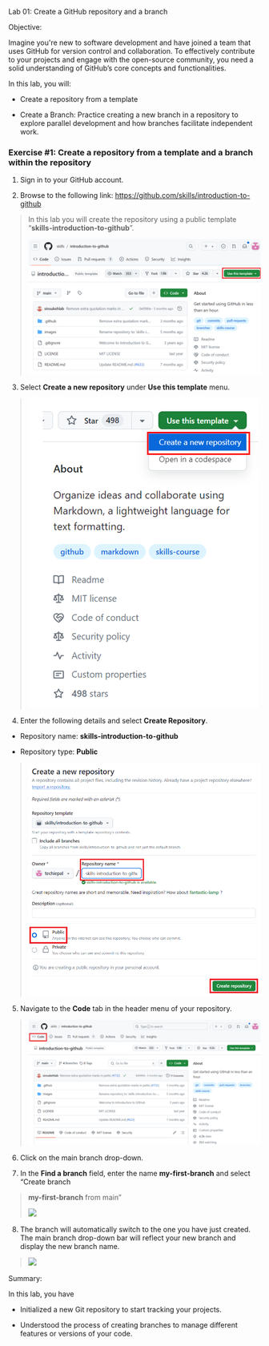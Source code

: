 Lab 01: Create a GitHub repository and a branch

Objective:

Imagine you're new to software development and have joined a team that
uses GitHub for version control and collaboration. To effectively
contribute to your projects and engage with the open-source community,
you need a solid understanding of GitHub’s core concepts and
functionalities.

In this lab, you will:

- Create a repository from a template

- Create a Branch: Practice creating a new branch in a repository to
  explore parallel development and how branches facilitate independent
  work.

### Exercise \#1: Create a repository from a template and a branch within the repository

1.  Sign in to your GitHub account.

2.  Browse to the following link:
    <https://github.com/skills/introduction-to-github>

> In this lab you will create the repository using a public template
> “**skills-introduction-to-github**”.
>
> ![](./media/image1.png)


3.  Select **Create a new repository** under **Use this template** menu.

> ![](./media/image2.png)


4.  Enter the following details and select **Create Repository**.

- Repository name: **skills-introduction-to-github**

- Repository type: **Public**

> ![](./media/image3.png)


5.  Navigate to the **Code** tab in the header menu of your repository.

> ![](./media/image4.png)

6.  Click on the main branch drop-down.

7.  In the **Find a branch** field, enter the name **my-first-branch**
    and select “Create branch

> **my-first-branch** from main”
>
> ![](./media/image5.png)


8.  The branch will automatically switch to the one you have just
    created. The main branch drop-down bar will reflect your new branch
    and display the new branch name.

> ![](./media/image6.png)


Summary:

In this lab, you have

- Initialized a new Git repository to start tracking your projects.

- Understood the process of creating branches to manage different
  features or versions of your code.

